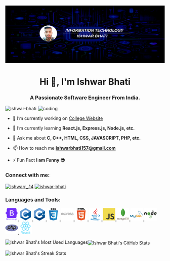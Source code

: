 ![logo](https://github.com/Ishwar-Bhati/Ishwar-Bhati/blob/main/ishwar%20copy.png)
<h1 align="center">Hi 👋, I'm Ishwar Bhati</h1>
<h3 align="center">A Passionate Software Engineer From India.</h3>
<img align="right" alt="coding" width="400" src="https://i.pinimg.com/originals/81/17/8b/81178b47a8598f0c81c4799f2cdd4057.gif">


<p align="left"> <img src="https://komarev.com/ghpvc/?username=ishwar-bhati&label=Profile%20views&color=0e75b6&style=flat" alt="ishwar-bhati" /> </p>

- 🔭 I’m currently working on [College Website](https://www.ecajmer.ac.in/MeetTheTeam)

- 🌱 I’m currently learning **React.js, Express.js, Node.js, etc.**

- 💬 Ask me about **C, C++, HTML, CSS, JAVASCRIPT, PHP, etc.**

- 📫 How to reach me **ishwarbhati157@gmail.com**
   
- ⚡ Fun Fact **I am Funny 😎**

<h3 align="left">Connect with me:</h3>
<p align="left">
<a href="https://instagram.com/ishwarr_.14" target="blank"><img align="center" src="https://raw.githubusercontent.com/rahuldkjain/github-profile-readme-generator/master/src/images/icons/Social/instagram.svg" alt="ishwarr_.14" height="30" width="40" /></a>
<a href="https://www.linkedin.com/in/ishwar-bhati-0a8089328" target="blank"><img align="center" src="https://raw.githubusercontent.com/rahuldkjain/github-profile-readme-generator/master/src/images/icons/Social/linked-in-alt.svg" alt="ishwar-bhati" height="30" width="40" /></a>
</p>

<h3 align="left">Languages and Tools:</h3>
<p align="left"> <a href="https://getbootstrap.com" target="_blank" rel="noreferrer"> <img src="https://raw.githubusercontent.com/devicons/devicon/master/icons/bootstrap/bootstrap-plain-wordmark.svg" alt="bootstrap" width="40" height="40"/> </a> <a href="https://www.cprogramming.com/" target="_blank" rel="noreferrer"> <img src="https://raw.githubusercontent.com/devicons/devicon/master/icons/c/c-original.svg" alt="c" width="40" height="40"/> </a> <a href="https://www.w3schools.com/cpp/" target="_blank" rel="noreferrer"> <img src="https://raw.githubusercontent.com/devicons/devicon/master/icons/cplusplus/cplusplus-original.svg" alt="cplusplus" width="40" height="40"/> </a> <a href="https://www.w3schools.com/css/" target="_blank" rel="noreferrer"> <img src="https://raw.githubusercontent.com/devicons/devicon/master/icons/css3/css3-original-wordmark.svg" alt="css3" width="40" height="40"/> </a> <a href="https://expressjs.com" target="_blank" rel="noreferrer"> <img src="https://raw.githubusercontent.com/devicons/devicon/master/icons/express/express-original-wordmark.svg" alt="express" width="40" height="40"/> </a> <a href="https://www.w3.org/html/" target="_blank" rel="noreferrer"> <img src="https://raw.githubusercontent.com/devicons/devicon/master/icons/html5/html5-original-wordmark.svg" alt="html5" width="40" height="40"/> </a> <a href="https://www.java.com" target="_blank" rel="noreferrer"> <img src="https://raw.githubusercontent.com/devicons/devicon/master/icons/java/java-original.svg" alt="java" width="40" height="40"/> </a> <a href="https://developer.mozilla.org/en-US/docs/Web/JavaScript" target="_blank" rel="noreferrer"> <img src="https://raw.githubusercontent.com/devicons/devicon/master/icons/javascript/javascript-original.svg" alt="javascript" width="40" height="40"/> </a> <a href="https://www.mongodb.com/" target="_blank" rel="noreferrer"> <img src="https://raw.githubusercontent.com/devicons/devicon/master/icons/mongodb/mongodb-original-wordmark.svg" alt="mongodb" width="40" height="40"/> </a> <a href="https://www.mysql.com/" target="_blank" rel="noreferrer"> <img src="https://raw.githubusercontent.com/devicons/devicon/master/icons/mysql/mysql-original-wordmark.svg" alt="mysql" width="40" height="40"/> </a> <a href="https://nodejs.org" target="_blank" rel="noreferrer"> <img src="https://raw.githubusercontent.com/devicons/devicon/master/icons/nodejs/nodejs-original-wordmark.svg" alt="nodejs" width="40" height="40"/> </a> <a href="https://www.php.net" target="_blank" rel="noreferrer"> <img src="https://raw.githubusercontent.com/devicons/devicon/master/icons/php/php-original.svg" alt="php" width="40" height="40"/> </a> <a href="https://reactjs.org/" target="_blank" rel="noreferrer"> <img src="https://raw.githubusercontent.com/devicons/devicon/master/icons/react/react-original-wordmark.svg" alt="react" width="40" height="40"/> </a> </p>

<p>
  <img 
    align="left" 
    src="https://github-readme-stats.vercel.app/api/top-langs?username=ishwar-bhati&show_icons=true&locale=en&layout=compact" 
    alt="Ishwar Bhati's Most Used Languages" 
  />
</p>

<p>
  <img 
    align="center" 
    src="https://github-readme-stats.vercel.app/api?username=ishwar-bhati&show_icons=true&locale=en" 
    alt="Ishwar Bhati's GitHub Stats" 
  />
</p>

<!-- Streak Stats -->
<p>
  <img 
    align="center" 
    src="https://github-readme-streak-stats.herokuapp.com/?user=ishwar-bhati" 
    alt="Ishwar Bhati's Streak Stats" 
  />
</p>
